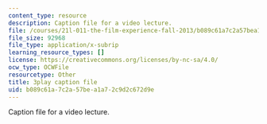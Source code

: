 ```yaml
---
content_type: resource
description: Caption file for a video lecture.
file: /courses/21l-011-the-film-experience-fall-2013/b089c61a7c2a57bea1a72c9d2c672d9e_oocw6x_kCQs.vtt
file_size: 92968
file_type: application/x-subrip
learning_resource_types: []
license: https://creativecommons.org/licenses/by-nc-sa/4.0/
ocw_type: OCWFile
resourcetype: Other
title: 3play caption file
uid: b089c61a-7c2a-57be-a1a7-2c9d2c672d9e
---
```

Caption file for a video lecture.